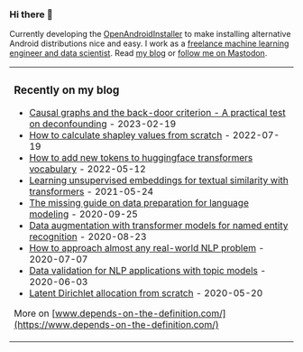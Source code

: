 ### Hi there 👋

Currently developing the [OpenAndroidInstaller](https://github.com/openandroidinstaller-dev/openandroidinstaller) to make installing alternative Android distributions nice and easy.
I work as a [freelance machine learning engineer and data scientist](https://tobiassterbak.com/).
Read [my blog](https://www.depends-on-the-definition.com/) or [follow me on Mastodon](https://chaos.social/@tsterbak).

<table><tr>
  <td valign="top" width="33%">

### Recently on my blog
<!-- blog starts -->
* [Causal graphs and the back-door criterion - A practical test on deconfounding](https://www.depends-on-the-definition.com/causal-graphs-and-deconfounding/) - 2023-02-19
* [How to calculate shapley values from scratch](https://www.depends-on-the-definition.com/shapley-values-from-scratch/) - 2022-07-19
* [How to add new tokens to huggingface transformers vocabulary](https://www.depends-on-the-definition.com/how-to-add-new-tokens-to-huggingface-transformers/) - 2022-05-12
* [Learning unsupervised embeddings for textual similarity with transformers](https://www.depends-on-the-definition.com/unsupervised-text-embeddings-with-transformers/) - 2021-05-24
* [The missing guide on data preparation for language modeling](https://www.depends-on-the-definition.com/missing-guide-on-data-preparation-for-language-modeling/) - 2020-09-25
* [Data augmentation with transformer models for named entity recognition](https://www.depends-on-the-definition.com/data-augmentation-with-transformers/) - 2020-08-23
* [How to approach almost any real-world NLP problem](https://www.depends-on-the-definition.com/how-to-approach-nlp/) - 2020-07-07
* [Data validation for NLP applications with topic models](https://www.depends-on-the-definition.com/data-validation-with-topic-models/) - 2020-06-03
* [Latent Dirichlet allocation from scratch](https://www.depends-on-the-definition.com/lda-from-scratch/) - 2020-05-20
<!-- blog ends -->

More on [www.depends-on-the-definition.com/](https://www.depends-on-the-definition.com/)
</td>
</tr></table>
